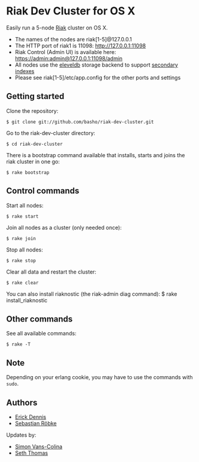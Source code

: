 # Riak Dev Cluster for OS X

Easily run a 5-node [Riak](http://wiki.basho.com/Riak.html) cluster on OS X.

* The names of the nodes are riak[1-5]@127.0.0.1
* The HTTP port of riak1 is 11098: <http://127.0.0.1:11098>
* Riak Control (Admin UI) is available here: <https://admin:admin@127.0.0.1:11098/admin> 
* All nodes use the [eleveldb](http://wiki.basho.com/LevelDB.html) storage backend
  to support [secondary indexes](http://wiki.basho.com/Secondary-Indexes.html)
* Please see riak[1-5]/etc/app.config for the other ports and settings

## Getting started

Clone the repository:

    $ git clone git://github.com/basho/riak-dev-cluster.git

Go to the riak-dev-cluster directory:

    $ cd riak-dev-cluster

There is a bootstrap command available that installs, starts and joins the riak cluster in one go:

    $ rake bootstrap

## Control commands

Start all nodes:

    $ rake start

Join all nodes as a cluster (only needed once):

    $ rake join

Stop all nodes:

    $ rake stop

Clear all data and restart the cluster:

    $ rake clear

You can also install riaknostic (the riak-admin diag command):
    $ rake install_riaknostic

## Other commands

See all available commands:

    $ rake -T

## Note

Depending on your erlang cookie, you may have to use the commands with `sudo`.

## Authors

* [Erick Dennis](https://github.com/edennis)
* [Sebastian Röbke](https://github.com/boosty)

Updates by:
* [Simon Vans-Colina](https://github.com/simonvc)
* [Seth Thomas](https://github.com/cheeseplus)
